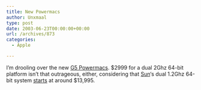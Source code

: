 ```yaml
---
title: New Powermacs
author: Unxmaal
type: post
date: 2003-06-23T00:00:00+00:00
url: /archives/873
categories:
  - Apple

---
```

I&#8217;m drooling over the new [G5 Powermacs][1]. $2999 for a dual 2Ghz 64-bit platform isn&#8217;t that outrageous, either, considering that [Sun][2]&#8216;s dual 1.2Ghz 64-bit system [starts][3] at around $13,995.

 [1]: http://www.apple.com/powermac/
 [2]: http://www.sun.com
 [3]: http://store.sun.com/catalog/doc/BrowsePage.jhtml?cid=77642